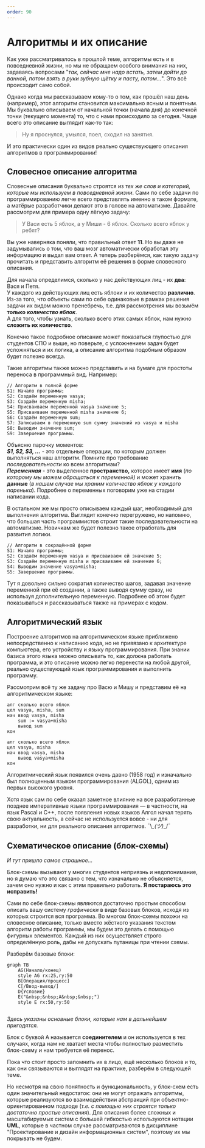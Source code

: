 ```yaml
---
order: 90
---
```



# Алгоритмы и их описание

Как уже рассматривалось в прошлой теме, алгоритмы есть и в повседневной жизни, но мы не обращаем особого внимания на них, задаваясь вопросами "_так, сейчас мне надо встать, затем дойти до ванной, потом взять в руки зубную щётку и пасту, потом..._". Это всё происходит само собой.  

Однако когда мы рассказываем кому-то о том, как прошёл наш день (например), этот алгоритм становится максимально ясным и понятным. Мы буквально описываем от начальной точки (начала дня) до конечной точки (текущего момента) то, что с нами происходило за сегодня. Чаще всего это описание выглядит как-то так:

> Ну я проснулся, умылся, поел, сходил на занятия.

И это практически один из видов реально существующего описания алгоритмов в программировании!

## Словесное описание алгоритма
Словесные описания буквально строятся из _тех же слов и категорий, которые мы используем в повседневной жизни_. Сами по себе задачи по программированию легче всего представлять именно в таком формате, а матёрые разработчики делают это в голове на автоматизме. Давайте рассмотрим для примера одну лёгкую задачу:

> У Васи есть 5 яблок, а у Миши - 6 яблок. Сколько всего яблок у ребят?

Вы уже наверняка поняли, что правильный ответ **11**. Но вы даже не задумывались о том, что ваш мозг автоматически обработал эту информацию и выдал вам ответ. А теперь разберёмся, как такую задачу прочитать и представить алгоритм её решения в форме словесного описания.

Для начала определимся, сколько у нас действующих лиц - их **два**: Вася и Петя.  
У каждого из действующих лиц есть яблоки и их количество **различно**.  
Из-за того, что объекты сами по себе одинаковые в рамках решения задачи их видом можно пренебречь, т.е. для рассмотрения мы возьмём **только** ***количество яблок***.  
А для того, чтобы узнать, сколько всего этих самых яблок, нам нужно **сложить их количество**.

Конечно такое подробное описание может показаться глупостью для студентов СПО и выше, но поверьте, с усложнением задач будет усложняться и их логика, а описание алгоритма подобным образом будет полезно всегда.

Такие алгоритмы также можно представить и на бумаге для простоты переноса в программный вид. Например:

    // Алгоритм в полной форме
    S1: Начало программы;
    S2: Создаём переменную vasya;
    S3: Создаём переменную misha;
    S4: Присваиваем переменной vasya значение 5;
    S5: Присваиваем переменной misha значение 6;
    S6: Создаём переменную sum;
    S7: Записываем в переменную sum сумму значений из vasya и misha
    S8: Выводим значение sum;
    S9: Завершение программы.
Объясню парочку моментов:  
***S1, S2, S3, ...*** - это отдельные операции, по которым должен выполняться наш алгоритм. Помните про требование _последовательности_ ко всем алгоритмам?  
***Переменная*** - это выделенное **пространство,** которое имеет **имя** (*по которому мы можем обращаться к переменной)* и может хранить **данные** (*в нашем случае мы храним количество яблок у каждого паренька*). Подробнее о переменных поговорим уже на стадии написании кода.

В остальном же мы просто описываем каждый шаг, необходимый для выполнения алгоритма. Выглядит конечно перегружено, но напомню, что большая часть программистов строит такие последовательности на автоматизме. Новичкам же будет полезно такое отработать для развития логики.

    // Алгоритм в сокращённой форме
    S1: Начало программы;
    S2: Создаём переменную vasya и присваиваем ей значение 5;
    S3: Создаём переменную misha и присваиваем ей значение 6;
    S4: Выводим значение vasya+misha;
    S5: Завершение программы.
Тут я довольно сильно сократил количество шагов, задавая значение переменной при её создании, а также выводя сумму сразу, не используя дополнительную переменную. Подробнее об этом будет показываться и рассказываться также на примерах с кодом.


## Алгоритмический язык

Построение алгоритмов на алгоритмическом языке приближено непосредственно к написанию кода, но не привязано к архитектуре компьютера, его устройству и языку программирования. При знании базиса этого языка можно описывать то, как должна работать программа, и это описание можно легко перенести на любой другой, реально существующий язык программирования и выполнить программу.  

Рассмотрим всё ту же задачу про Васю и Мишу и представим её на алгоритмическом языке:

```Стандартный вид
алг сколько всего яблок
цел vasya, misha, sum
нач ввод vasya, misha
    sum := vasya+misha
    вывод sum
кон
```

```Упрощённый вид
алг сколько всего яблок
цел vasya, misha
нач ввод vasya, misha
    вывод vasya+misha
кон
```
Алгоритмический язык появился очень давно (1958 год) и изначально был полноценным языком программирования (ALGOL), одним из первых высокого уровня.

Хотя язык сам по себе оказал заметное влияние на все разработанные позднее императивные языки программирования — в частности, на язык Pascal и C++, после появления новых языков Алгол начал терять свою актуальность, а сейчас не используется вовсе - ни для разработки, ни для реального описания алгоритмов. ¯\\_\_(ツ)_\_/¯

## Схематическое описание (блок-схемы)
*И тут пришло самое страшное...*

Блок-схемы вызывают у многих студентов неприязнь и недопонимание, но я думаю что это связано с тем, что изначально не объясняется, зачем оно нужно и как с этим правильно работать. **Я постараюсь это исправить!**

Сами по себе блок-схемы являются достаточно простым способом описать вашу систему *графически* в виде базовых блоков, исходя из которых строится вся программа. Во многом блок-схемы похожи на словесное описание, только вместо жёсткого указания текстом алгоритм работы программы, мы будем это делать с помощью фигурных элементов. Каждый из них осуществляет строго определённую роль, дабы не допускать путаницы при чтении схемы.

Разберём базовые блоки:

```mermaid
graph TB
    AG(Начало/конец)
    style AG rx:25,ry:50 
    B[Операция/процесс]
    C[/Ввод-вывод/]
    D{Условие}
    E("&nbsp;&nbsp;A&nbsp;&nbsp;")
    style E rx:50,ry:50
    
```
*Здесь указаны основные блоки, которые нам в дальнейшем пригодятся.*

Блок с буквой А называется **соединителем** и он используется в тех случаях, когда нам не хватает места чтобы полностью разместить блок-схему и нам требуется её перенос.

Пока что стоит просто запомнить их в лицо, ещё несколько блоков и то, как они связываются и выглядят на практике, разберём в следующей теме.

Но несмотря на свою понятность и функциональность, у блок-схем есть один значительный недостаток: они не могут отражать алгоритмы, которые реализуются во взаимодействии абстракций при объектно-ориентированном подходе (*т.е. с помощью них строятся только достаточно простые описания*).
Для описания более сложных и масштабируемых систем с большей гибкостью используются нотации **UML**, которые в частном случае рассматриваются в дисциплине "Проектирование и дизайн информационных систем", поэтому их мы покрывать не будем.
